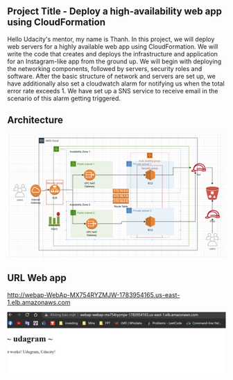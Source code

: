 ## Project Title - Deploy a high-availability web app using CloudFormation

Hello Udacity's mentor, my name is Thanh. In this project, we will deploy web servers for a highly available web app using CloudFormation. We will write the code that creates and deploys the infrastructure and application for an Instagram-like app from the ground up. We will begin with deploying the networking components, followed by servers, security roles and software. After the basic structure of network and servers are set up, we have additionally also set a cloudwatch alarm for notifying us when the total error rate exceeds 1. We have set up a SNS service to receive email in the scenario of this alarm getting triggered.

## Architecture

![](./screenshoot/project2-diagram.png)

## URL Web app
http://webap-WebAp-MX754RYZMJW-1783954165.us-east-1.elb.amazonaws.com

![](./screenshoot/url-link.png)